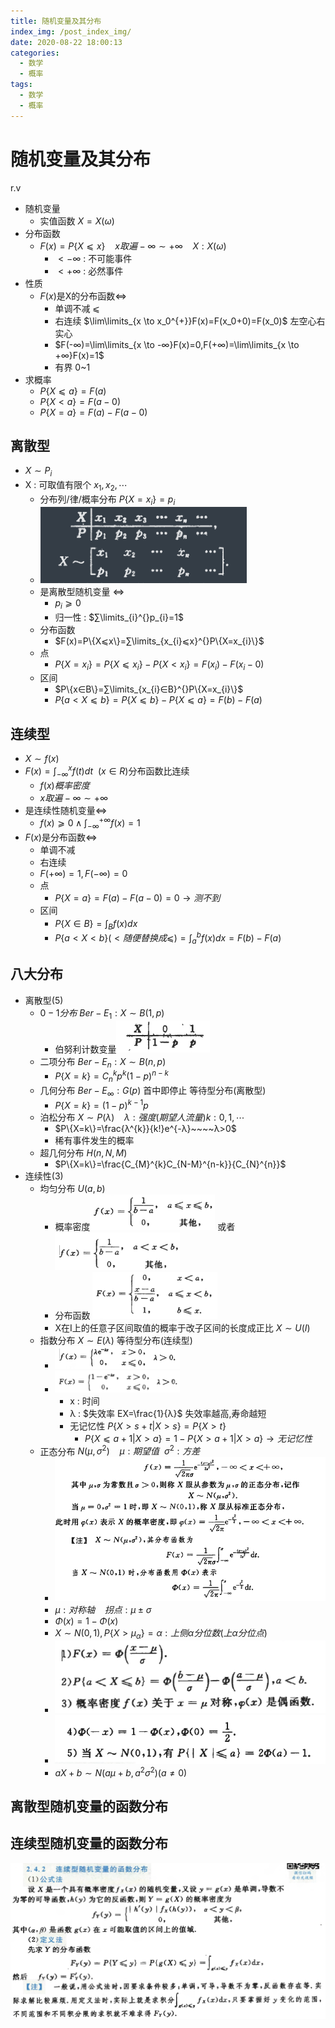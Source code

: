 ```yaml
---
title: 随机变量及其分布
index_img: /post_index_img/
date: 2020-08-22 18:00:13
categories:
  - 数学
  - 概率
tags:
  - 数学
  - 概率
---
```


# 随机变量及其分布

r.v

- 随机变量
  - 实值函数 $X=X(ω)$
- 分布函数
  - $F(x)=P\{X⩽x\}~~~~x取遍-∞\sim +∞~~~~X : X(ω)$
    - $<-∞$ : 不可能事件
    - $<+∞$ : 必然事件
- 性质
  - $F(x)$是X的分布函数⇔
    - 单调不减 ⩽
    - 右连续 $\lim\limits_{x \to x_0^{+}}F(x)=F(x_0+0)=F(x_0)$ 左空心右实心
    - $F(-∞)=\lim\limits_{x \to -∞}F(x)=0,F(+∞)=\lim\limits_{x \to +∞}F(x)=1$
    - 有界 0~1
- 求概率
  - $P\{X⩽a\}=F(a)$
  - $P\{X<a\}=F(a-0)$
  - $P\{X=a\}=F(a)-F(a-0)$

## 离散型

- $X\sim P_{i}$
- X : 可取值有限个 $x_1,x_2,\cdots$
  - 分布列/律/概率分布 $P\{X=x_i\}=p_{i}$
  - ![](%E9%9A%8F%E6%9C%BA%E5%8F%98%E9%87%8F%E5%8F%8A%E5%85%B6%E6%A6%82%E7%8E%87%E5%88%86%E5%B8%83/2020-08-22-19-03-29.png)
  - 是离散型随机变量 ⇔
    - $p_{i}⩾0$
    - 归一性 : $∑\limits_{i}^{}p_{i}=1$
  - 分布函数
    - $F(x)=P\{X⩽x\}=∑\limits_{x_{i}⩽x}^{}P\{X=x_{i}\}$
  - 点
    - $P\{X=x_{i}\}=P\{X⩽x_{i}\}-P\{X<x_{i}\}=F(x_{i})-F(x_{i}-0)$
  - 区间
    - $P\{x∈B\}=∑\limits_{x_{i}∈B}^{}P\{X=x_{i}\}$
    - $P\{a<X⩽b\}=P\{X⩽b\}-P\{X⩽a\}=F(b)-F(a)$

## 连续型

- $X\sim f(x)$
- $F(x)=∫_{-∞}^{x}f(t)dt~~(x∈R)$分布函数比连续
  - $f(x)概率密度$
  - $x取遍-∞\sim +∞$
- 是连续性随机变量⇔
  - $f(x)⩾0∧∫_{-∞}^{+∞}f(x)=1$
- $F(x)$是分布函数⇔
  - 单调不减
  - 右连续
  - $F(+∞)=1,F(-∞)=0$
  - 点
    - $P\{X=a\}=F(a)-F(a-0)=0→测不到$
  - 区间
    - $P\{X∈B\}=∫_{B}^{}f(x)dx$
    - $P\{a<X<b\}(<随便替换成⩽)=∫_{a}^{b}f(x)dx=F(b)-F(a)$

## 八大分布

- 离散型(5)
  - $0-1分布$ $Ber-E_1 : X\sim B(1,p)$
    - 伯努利计数变量<img src="2-%E9%9A%8F%E6%9C%BA%E5%8F%98%E9%87%8F%E5%8F%8A%E5%85%B6%E6%A6%82%E7%8E%87%E5%88%86%E5%B8%83/2020-08-22-22-37-01.png" width="150px"/>
  - 二项分布 $Ber-E_{n} : X\sim B(n,p)$
    - $P\{X=k\}=C_{n}^{k}p^{k}(1-p)^{n-k}$
  - 几何分布 $Ber-E_{∞} : G(p)$ 首中即停止 等待型分布(离散型)
    - $P\{X=k\}=(1-p)^{k-1}p$
  - 泊松分布 $X\sim P(λ) ~~~~λ : 强度(期望人流量) k : 0,1,\cdots$
    - $P\{X=k\}=\frac{λ^{k}}{k!}e^{-λ}~~~~λ>0$
    - 稀有事件发生的概率
  - 超几何分布 $H(n,N,M)$
    - $P\{X=k\}=\frac{C_{M}^{k}C_{N-M}^{n-k}}{C_{N}^{n}}$
- 连续性(3)
  - 均匀分布 $U(a,b)$
    - 概率密度<img src="2-%E9%9A%8F%E6%9C%BA%E5%8F%98%E9%87%8F%E5%8F%8A%E5%85%B6%E6%A6%82%E7%8E%87%E5%88%86%E5%B8%83/2020-08-23-16-55-08.png" width="200px"/> 或者 <img src="2-%E9%9A%8F%E6%9C%BA%E5%8F%98%E9%87%8F%E5%8F%8A%E5%85%B6%E6%A6%82%E7%8E%87%E5%88%86%E5%B8%83/2020-08-23-16-55-34.png" width="200px"/>
    - 分布函数 <img src="2-%E9%9A%8F%E6%9C%BA%E5%8F%98%E9%87%8F%E5%8F%8A%E5%85%B6%E6%A6%82%E7%8E%87%E5%88%86%E5%B8%83/2020-08-23-16-55-52.png" width="200px"/>
    - X在I上的任意子区间取值的概率于改子区间的长度成正比 $X\sim U(I)$
  - 指数分布 $X\sim E(λ)$ 等待型分布(连续型)
    - <img src="2-%E9%9A%8F%E6%9C%BA%E5%8F%98%E9%87%8F%E5%8F%8A%E5%85%B6%E6%A6%82%E7%8E%87%E5%88%86%E5%B8%83/2020-08-23-17-04-43.png" width="200px"/>
    - <img src="2-%E9%9A%8F%E6%9C%BA%E5%8F%98%E9%87%8F%E5%8F%8A%E5%85%B6%E6%A6%82%E7%8E%87%E5%88%86%E5%B8%83/2020-08-23-17-05-05.png" width="200px"/>

      - x : 时间
      - λ : $失效率 EX=\frac{1}{λ}$ 失效率越高,寿命越短
      - 无记忆性 $P\{X>s+t|X>s\}=P\{X>t\}$
        - $P\{X⩽a+1|X>a\}=1-P\{X>a+1|X>a\}→无记忆性$
  - 正态分布 $N(μ,σ^2) ~~~~μ : 期望值~~σ^2 : 方差$
    - ![](2-%E9%9A%8F%E6%9C%BA%E5%8F%98%E9%87%8F%E5%8F%8A%E5%85%B6%E6%A6%82%E7%8E%87%E5%88%86%E5%B8%83/2020-08-23-17-30-24.png)
    - $μ : 对称轴~~~~拐点 : μ±σ$
    - $Φ(x)=1-Φ(x)$
    - $X\sim N(0,1),P\{X>μ_{α}\}=α : 上侧α分位数(上α分位点)$
    - ![](2-%E9%9A%8F%E6%9C%BA%E5%8F%98%E9%87%8F%E5%8F%8A%E5%85%B6%E6%A6%82%E7%8E%87%E5%88%86%E5%B8%83/2020-08-23-17-39-45.png)
    - ![](2-%E9%9A%8F%E6%9C%BA%E5%8F%98%E9%87%8F%E5%8F%8A%E5%85%B6%E6%A6%82%E7%8E%87%E5%88%86%E5%B8%83/2020-08-23-17-40-09.png)
    - $aX+b\sim N(aμ+b,a^2σ^2)(a\neq 0)$

## 离散型随机变量的函数分布

## 连续型随机变量的函数分布

![](2-%E9%9A%8F%E6%9C%BA%E5%8F%98%E9%87%8F%E5%8F%8A%E5%85%B6%E6%A6%82%E7%8E%87%E5%88%86%E5%B8%83/2020-08-23-18-38-18.png)